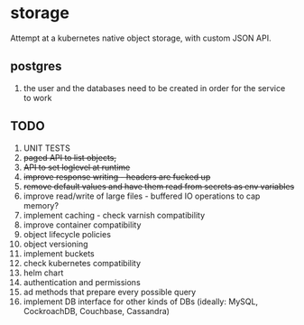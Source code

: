 # storage

Attempt at a kubernetes native object storage, with custom JSON API.

## postgres
1. the user and the databases need to be created in order for the service to work

## TODO
1. UNIT TESTS 
2. <del>paged API to list objects,</del>
3. <del>API to set loglevel at runtime</del>
4. <del>improve response writing - headers are fucked up</del>
5. <del>remove default values and have them read from secrets as env variables</del>
6. improve read/write of large files - buffered IO operations to cap memory?
7. implement caching - check varnish compatibility
8. improve container compatibility
9. object lifecycle policies
10. object versioning
11. implement buckets
12. check kubernetes compatibility
13. helm chart
14. authentication and permissions
15. ad methods that prepare every possible query
16. implement DB interface for other kinds of DBs (ideally: MySQL, CockroachDB, Couchbase, Cassandra)